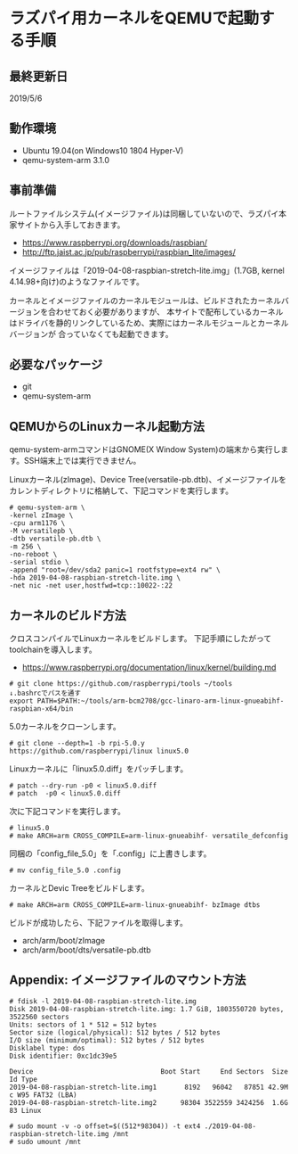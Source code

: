 # ラズパイ用カーネルをQEMUで起動する手順

## 最終更新日

2019/5/6

## 動作環境

- Ubuntu 19.04(on Windows10 1804 Hyper-V)
- qemu-system-arm 3.1.0

## 事前準備

ルートファイルシステム(イメージファイル)は同梱していないので、ラズパイ本家サイトから入手しておきます。

- https://www.raspberrypi.org/downloads/raspbian/
- http://ftp.jaist.ac.jp/pub/raspberrypi/raspbian_lite/images/

イメージファイルは「2019-04-08-raspbian-stretch-lite.img」(1.7GB, kernel 4.14.98+向け)のようなファイルです。

カーネルとイメージファイルのカーネルモジュールは、ビルドされたカーネルバージョンを合わせておく必要がありますが、
本サイトで配布しているカーネルはドライバを静的リンクしているため、実際にはカーネルモジュールとカーネルバージョンが
合っていなくても起動できます。

## 必要なパッケージ

- git
- qemu-system-arm

## QEMUからのLinuxカーネル起動方法

qemu-system-armコマンドはGNOME(X Window System)の端末から実行します。SSH端末上では実行できません。

Linuxカーネル(zImage)、Device Tree(versatile-pb.dtb)、イメージファイルをカレントディレクトリに格納して、下記コマンドを実行します。

```
# qemu-system-arm \
-kernel zImage \
-cpu arm1176 \
-M versatilepb \
-dtb versatile-pb.dtb \
-m 256 \
-no-reboot \
-serial stdio \
-append "root=/dev/sda2 panic=1 rootfstype=ext4 rw" \
-hda 2019-04-08-raspbian-stretch-lite.img \
-net nic -net user,hostfwd=tcp::10022-:22
```

## カーネルのビルド方法

クロスコンパイルでLinuxカーネルをビルドします。
下記手順にしたがってtoolchainを導入します。
- https://www.raspberrypi.org/documentation/linux/kernel/building.md
```
# git clone https://github.com/raspberrypi/tools ~/tools
↓.bashrcでパスを通す
export PATH=$PATH:~/tools/arm-bcm2708/gcc-linaro-arm-linux-gnueabihf-raspbian-x64/bin
```

5.0カーネルをクローンします。
```
# git clone --depth=1 -b rpi-5.0.y https://github.com/raspberrypi/linux linux5.0
```

Linuxカーネルに「linux5.0.diff」をパッチします。
```
# patch --dry-run -p0 < linux5.0.diff
# patch  -p0 < linux5.0.diff
```

次に下記コマンドを実行します。

```
# linux5.0
# make ARCH=arm CROSS_COMPILE=arm-linux-gnueabihf- versatile_defconfig
```
同梱の「config_file_5.0」を「.config」に上書きします。
```
# mv config_file_5.0 .config
```

カーネルとDevic Treeをビルドします。

```
# make ARCH=arm CROSS_COMPILE=arm-linux-gnueabihf- bzImage dtbs
```

ビルドが成功したら、下記ファイルを取得します。

- arch/arm/boot/zImage
- arch/arm/boot/dts/versatile-pb.dtb


## Appendix: イメージファイルのマウント方法

```
# fdisk -l 2019-04-08-raspbian-stretch-lite.img
Disk 2019-04-08-raspbian-stretch-lite.img: 1.7 GiB, 1803550720 bytes, 3522560 sectors
Units: sectors of 1 * 512 = 512 bytes
Sector size (logical/physical): 512 bytes / 512 bytes
I/O size (minimum/optimal): 512 bytes / 512 bytes
Disklabel type: dos
Disk identifier: 0xc1dc39e5

Device                                Boot Start     End Sectors  Size Id Type
2019-04-08-raspbian-stretch-lite.img1       8192   96042   87851 42.9M  c W95 FAT32 (LBA)
2019-04-08-raspbian-stretch-lite.img2      98304 3522559 3424256  1.6G 83 Linux
```

```
# sudo mount -v -o offset=$((512*98304)) -t ext4 ./2019-04-08-raspbian-stretch-lite.img /mnt
# sudo umount /mnt
```
